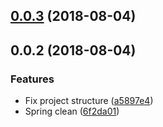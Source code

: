 <a name="0.0.3"></a>
## [0.0.3](https://github.com/mkg20001/uplex/compare/v0.0.2...v0.0.3) (2018-08-04)



<a name="0.0.2"></a>
## 0.0.2 (2018-08-04)


### Features

* Fix project structure ([a5897e4](https://github.com/mkg20001/uplex/commit/a5897e4))
* Spring clean ([6f2da01](https://github.com/mkg20001/uplex/commit/6f2da01))



